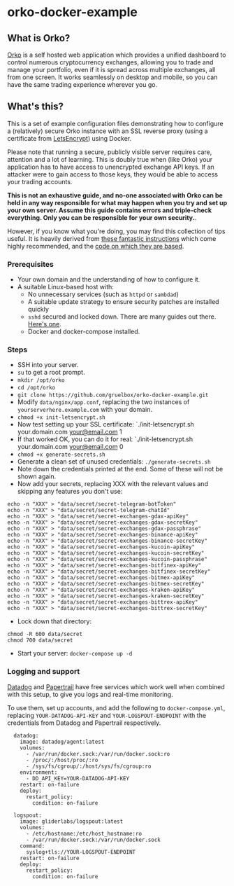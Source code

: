 # orko-docker-example

## What is Orko?
[Orko](https://github.com/gruelbox/orko) is a self hosted web application which provides a unified dashboard to control numerous cryptocurrency exchanges, allowing you to trade and manage your portfolio, even if it is spread across multiple exchanges, all from one screen. It works seamlessly on desktop and mobile, so you can have the same trading experience wherever you go.

## What's this?
This is a set of example configuration files demonstrating how to configure a (relatively) secure Orko instance with an SSL reverse proxy (using a certificate from [LetsEncrypt](https://letsencrypt.org/)) using Docker.

Please note that running a secure, publicly visible server requires care, attention and a lot of learning.  This is doubly true when (like Orko) your application has to have access to unencrypted exchange API keys.  If an attacker were to gain access to those keys, they would be able to access your trading accounts.

**This is not an exhaustive guide, and no-one associated with Orko can be held in any way responsible for what may happen when you try and set up your own server.  Assume this guide contains errors and triple-check everything.  Only you can be responsible for your own security.**.

However, if you know what you're doing, you may find this collection of tips useful. It is heavily derived from [these fantastic instructions](https://medium.com/@pentacent/nginx-and-lets-encrypt-with-docker-in-less-than-5-minutes-b4b8a60d3a71) which come highly recommended, and the [code on which they are based](https://github.com/wmnnd/nginx-certbot).

### Prerequisites

- Your own domain and the understanding of how to configure it.
- A suitable Linux-based host with:
    - No unnecessary services (such as `httpd` or `sambdad`)
    - A suitable update strategy to ensure security patches are installed quickly
    - `sshd` secured and locked down. There are many guides out there. [Here's one](http://acmeextension.com/secur-ssh-server/).
    - Docker and docker-compose installed.

### Steps

- SSH into your server.
- `su` to get a root prompt.
- `mkdir /opt/orko`
- `cd /opt/orko`
- `git clone https://github.com/gruelbox/orko-docker-example.git`
- Modify `data/nginx/app.conf`, replacing the two instances of `yourserverhere.example.com` with your domain.
- `chmod +x init-letsencrypt.sh`
- Now test setting up your SSL certificate: `./init-letsencrypt.sh your.domain.com your@email.com 1
- If that worked OK, you can do it for real: `./init-letsencrypt.sh your.domain.com your@email.com 0
- `chmod +x generate-secrets.sh`
- Generate a clean set of unused credentials: `./generate-secrets.sh`
- Note down the credentials printed at the end. Some of these will not be shown again.
- Now add your secrets, replacing XXX with the relevant values and skipping any features you don't use:
```
echo -n "XXX" > "data/secret/secret-telegram-botToken"
echo -n "XXX" > "data/secret/secret-telegram-chatId"
echo -n "XXX" > "data/secret/secret-exchanges-gdax-apiKey"
echo -n "XXX" > "data/secret/secret-exchanges-gdax-secretKey"
echo -n "XXX" > "data/secret/secret-exchanges-gdax-passphrase"
echo -n "XXX" > "data/secret/secret-exchanges-binance-apiKey"
echo -n "XXX" > "data/secret/secret-exchanges-binance-secretKey"
echo -n "XXX" > "data/secret/secret-exchanges-kucoin-apiKey"
echo -n "XXX" > "data/secret/secret-exchanges-kucoin-secretKey"
echo -n "XXX" > "data/secret/secret-exchanges-kucoin-passphrase"
echo -n "XXX" > "data/secret/secret-exchanges-bitfinex-apiKey"
echo -n "XXX" > "data/secret/secret-exchanges-bitfinex-secretKey"
echo -n "XXX" > "data/secret/secret-exchanges-bitmex-apiKey"
echo -n "XXX" > "data/secret/secret-exchanges-bitmex-secretKey"
echo -n "XXX" > "data/secret/secret-exchanges-kraken-apiKey"
echo -n "XXX" > "data/secret/secret-exchanges-kraken-secretKey"
echo -n "XXX" > "data/secret/secret-exchanges-bittrex-apiKey"
echo -n "XXX" > "data/secret/secret-exchanges-bittrex-secretKey"
```
- Lock down that directory:
```
chmod -R 600 data/secret
chmod 700 data/secret
```
- Start your server: `docker-compose up -d`

### Logging and support

[Datadog](https://www.datadoghq.com/) and [Papertrail](https://papertrailapp.com/) have free services which work well when combined with this setup, to give you logs and real-time monitoring.

To use them, set up accounts, and add the following to `docker-compose.yml`, replacing `YOUR-DATADOG-API-KEY` and `YOUR-LOGSPOUT-ENDPOINT` with the credentials from Datadog and Papertrail respectively.

```
  datadog:
    image: datadog/agent:latest
    volumes:
      - /var/run/docker.sock:/var/run/docker.sock:ro
      - /proc/:/host/proc/:ro
      - /sys/fs/cgroup/:/host/sys/fs/cgroup:ro
    environment:
      - DD_API_KEY=YOUR-DATADOG-API-KEY
    restart: on-failure
    deploy:
      restart_policy:
        condition: on-failure   

  logspout:
    image: gliderlabs/logspout:latest
    volumes:
      - /etc/hostname:/etc/host_hostname:ro
      - /var/run/docker.sock:/var/run/docker.sock
    command:
      syslog+tls://YOUR-LOGSPOUT-ENDPOINT
    restart: on-failure
    deploy:
      restart_policy:
        condition: on-failure   
 ```
